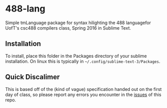 # 488-lang

Simple tmLanguage package for syntax hilighting the 488 languagefor UofT's 
csc488 compilers class, Spring 2016 in Sublime Text.

## Installation

To install, place this folder in the Packages directory of your sublime
installation. On linux this is typically in `~/.config/sublime-text-3/Packages`.

## Quick Discalimer

This is based off of the (kind of vague) specification handed out on the first
day of class, so please report any errors you encounter in the
[issues](https://github.com/Adjective-Object/488-lang/issues) of this repo.

